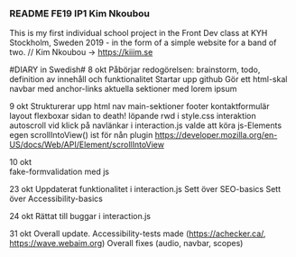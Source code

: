 ### README FE19 IP1 Kim Nkoubou ###
This is my first individual school project in the Front Dev class at KYH Stockholm, Sweden 2019 - in the form of a simple website for a band of two. 
// Kim Nkoubou -> https://kiiim.se


#DIARY in Swedish#
8 okt 
    Påbörjar redogörelsen: brainstorm, todo, definition av innehåll och funktionalitet
    Startar upp github
    Gör ett html-skal 
        navbar med anchor-links
        aktuella sektioner med lorem ipsum
        
9 okt 
    Strukturerar upp html
        nav
        main-sektioner
        footer
            kontaktformulär
    layout
        flexboxar sidan to death!
        löpande rwd i style.css
    interaktion
        autoscroll vid klick på navlänkar i interaction.js
            valde att köra js-Elements egen scrollIntoView() ist för nån plugin
                https://developer.mozilla.org/en-US/docs/Web/API/Element/scrollIntoView

10 okt   
    fake-formvalidation med js

23 okt
    Uppdaterat funktionalitet i interaction.js
    Sett över SEO-basics
    Sett över Accessibility-basics
    
24 okt
    Rättat till buggar i interaction.js

31 okt 
    Overall update.
    Accessibility-tests made (https://achecker.ca/, https://wave.webaim.org)
    Overall fixes (audio, navbar, scopes)

    



        